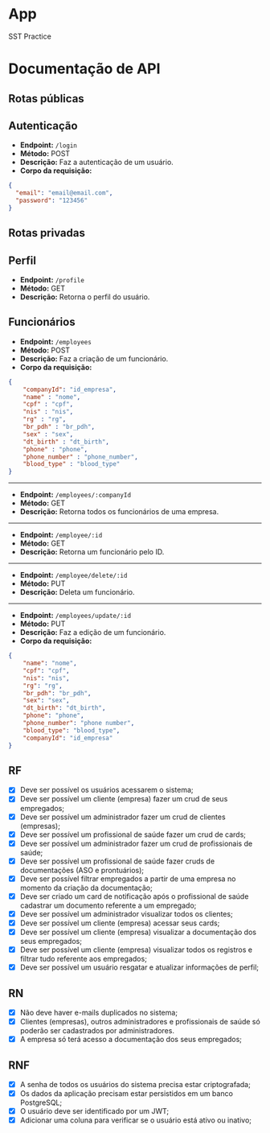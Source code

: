 # App

SST Practice

# Documentação de API

## Rotas públicas

## Autenticação
- **Endpoint:** `/login`
- **Método:** POST
- **Descrição:** Faz a autenticação de um usuário.
- **Corpo da requisição:**
```json
{
  "email": "email@email.com",
  "password": "123456"
}
```

## Rotas privadas

## Perfil
- **Endpoint:** `/profile`
- **Método:** GET
- **Descrição:** Retorna o perfil do usuário.

## Funcionários
- **Endpoint:** `/employees`
- **Método:** POST
- **Descrição:** Faz a criação de um funcionário.
- **Corpo da requisição:**
```json
{
    "companyId": "id_empresa",
    "name" : "nome",
    "cpf" : "cpf",
    "nis" : "nis",
    "rg" : "rg",
    "br_pdh" : "br_pdh",
    "sex" : "sex",
    "dt_birth" : "dt_birth",
    "phone" : "phone",
    "phone_number" : "phone_number",
    "blood_type" : "blood_type"
}
```

---

- **Endpoint:** `/employees/:companyId`
- **Método:** GET
- **Descrição:** Retorna todos os funcionários de uma empresa.

---

- **Endpoint:** `/employee/:id`
- **Método:** GET
- **Descrição:** Retorna um funcionário pelo ID.

---

- **Endpoint:** `/employee/delete/:id`
- **Método:** PUT
- **Descrição:** Deleta um funcionário.

---

- **Endpoint:** `/employees/update/:id`
- **Método:** PUT
- **Descrição:** Faz a edição de um funcionário.
- **Corpo da requisição:**
```json
{
    "name": "nome",
    "cpf": "cpf",
    "nis": "nis",
    "rg": "rg",
    "br_pdh": "br_pdh",
    "sex": "sex",
    "dt_birth": "dt_birth",
    "phone": "phone",
    "phone_number": "phone number",
    "blood_type": "blood_type",
    "companyId": "id_empresa"
}
```

## RF

- [x] Deve ser possível os usuários acessarem o sistema;
- [x] Deve ser possível um cliente (empresa) fazer um crud de seus empregados;
- [x] Deve ser possível um administrador fazer um crud de clientes (empresas);
- [x] Deve ser possível um profissional de saúde fazer um crud de cards;
- [x] Deve ser possível um administrador fazer um crud de profissionais de saúde;
- [x] Deve ser possível um profissional de saúde fazer cruds de documentações (ASO e prontuários);
- [x] Deve ser possível filtrar empregados a partir de uma empresa no momento da criação da documentação;
- [x] Deve ser criado um card de notificação após o profissional de saúde cadastrar um documento referente a um empregado;
- [x] Deve ser possível um administrador visualizar todos os clientes;
- [x] Deve ser possível um cliente (empresa) acessar seus cards;
- [x] Deve ser possível um cliente (empresa) visualizar a documentação dos seus empregados;
- [x] Deve ser possível um cliente (empresa) visualizar todos os registros e filtrar tudo referente aos empregados;
- [x] Deve ser possível um usuário resgatar e atualizar informações de perfil;

## RN

- [x] Não deve haver e-mails duplicados no sistema;
- [x] Clientes (empresas), outros administradores e profissionais de saúde só poderão ser cadastrados por administradores.
- [x] A empresa só terá acesso a documentação dos seus empregados;

## RNF

- [x] A senha de todos os usuários do sistema precisa estar criptografada;
- [x] Os dados da aplicação precisam estar persistidos em um banco PostgreSQL;
- [x] O usuário deve ser identificado por um JWT;
- [x] Adicionar uma coluna para verificar se o usuário está ativo ou inativo;
